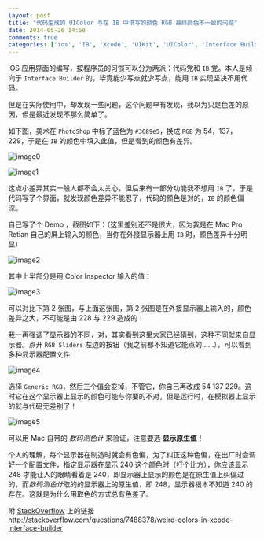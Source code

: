 ```yaml
---
layout: post
title: "代码生成的 UIColor 与在 IB 中填写的颜色 RGB 最终颜色不一致的问题"
date: 2014-05-26 14:58
comments: true
categories: ['ios', 'IB', 'Xcode', 'UIKit', 'UIColor', 'Interface Builder']
---
```


iOS 应用界面的编写，按程序员的习惯可以分为两派：代码党和 `IB` 党。本人是倾向于 `Interface Builder` 的，毕竟能少写点就少写点，能用 `IB` 实现坚决不用代码。

但是在实际使用中，却发现一些问题，这个问题早有发现，我以为只是色差的原因，但是最近发现不那么简单了。

如下图，美术在 `PhotoShop` 中标了蓝色为 `#3689e5`，换成 `RGB` 为 54，137，229，于是在 `IB` 的颜色中填入此值，但是看到的颜色有差异。

![image0](/images/IB/QQ20140510-1.png)

<!--more-->

![image1](/images/IB/QQ20140510-2.png)

这点小差异其实一般人都不会太关心，但后来有一部分功能我不想用 `IB` 了，于是代码写了个界面，就发现颜色差异不能忍了，代码的颜色是对的，`IB` 的颜色偏深。

自己写了个 Demo ，截图如下：（这里差别还不是很大，因为我是在 Mac Pro Retian 自己的屏上输入的颜色，当你在外接显示器上用 `IB` 时，颜色差异十分明显）

![image2](/images/IB/s0.png)

其中上半部分是用 Color Inspector 输入的值：

![image3](/images/IB/s1.png)

可以对比下第 2 张图，与上面这张图，第 2 张图是在外接显示器上输入的，颜色差异之大，不可能是由 228 与 229 造成的！

我一再强调了显示器的不同，对，其实看到这里大家已经猜到，这种不同就来自显示器。点开 `RGB Sliders` 左边的按钮（我之前都不知道它能点的……），可以看到多种显示器配置文件

![image4](/images/IB/color-picker.png)

选择 `Generic RGB`，然后三个值会变掉，不管它，你自己再改成 54 137 229。这时它在这个显示器上显示的颜色可能与你要的不对，但是运行时，在模拟器上显示的就与代码无差别了！

![image5](/images/IB/s3.png)

可以用 Mac 自带的 *数码测色计* 来验证，注意要选 **显示原生值**！

个人的理解，每个显示器在制造时就会有色偏，为了纠正这种色偏，在出厂时会调好一个配置文件，指定显示器在显示 240 这个颜色时（打个比方），你应该显示 248 才能让人的眼睛看着是 240，即显示器上显示的颜色是在原生值上纠偏过的，而*数码测色计*取的的显示器上的原生值，即 248，显示器根本不知道 240 的存在。这就是为什么用取色的方式总有色差了。

附 [StackOverflow](http://stackoverflow.com/questions/7488378/weird-colors-in-xcode-interface-builder) 上的链接 <http://stackoverflow.com/questions/7488378/weird-colors-in-xcode-interface-builder>